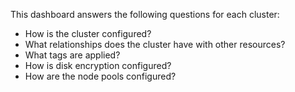 This dashboard answers the following questions for each cluster:

- How is the cluster configured?
- What relationships does the cluster have with other resources?
- What tags are applied?
- How is disk encryption configured?
- How are the node pools configured?

